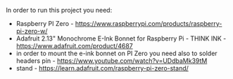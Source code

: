 In order to run this project you need:
* Raspberry PI Zero - https://www.raspberrypi.com/products/raspberry-pi-zero-w/
* Adafruit 2.13" Monochrome E-Ink Bonnet for Raspberry Pi - THINK INK - https://www.adafruit.com/product/4687
* in order to mount the e-ink bonnet on PI Zero you need also to solder headers pin - https://www.youtube.com/watch?v=UDdbaMk39tM
* stand - https://learn.adafruit.com/raspberry-pi-zero-stand/
